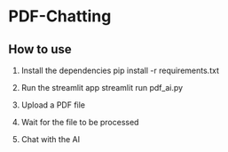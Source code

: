 # PDF-Chatting

## How to use

1. Install the dependencies
   pip install -r requirements.txt

2. Run the streamlit app
   streamlit run pdf_ai.py

3. Upload a PDF file
4. Wait for the file to be processed
5. Chat with the AI